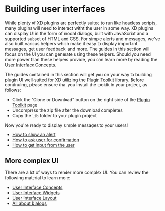 # Building user interfaces

While plenty of XD plugins are perfectly suited to run like headless scripts, many plugins will need to interact witht the user in some way. XD plugins can display UI in the form of modal dialogs, built with JavaScript and a supported subset of HTML and CSS. For simple alerts and messages, we've also built various helpers which make it easy to display important messages, get user feedback, and more. The guides in this section will focus on the UI you can generate using these helpers. Should you need more power than these helpers provide, you can learn more by reading the [User Interface Concepts](../reference/ui/ui-concepts.md).

The guides contained in this section will get you on your way to building plugin UI well-suited for XD utilizing the [Plugin Toolkit](https://github.com/AdobeXD/plugin-toolkit) library. Before continuing, please ensure that you install the tooklit in your project, as follows:

* Click the "Clone or Download" button on the right side of the [Plugin Toolkit](https://github.com/AdobeXD/plugin-toolkit) page
* Uncompress the zip file after the download completes
* Copy the `lib` folder to your plugin project

Now you're ready to display simple messages to your users!

* [How to show an alert](./how-to-show-an-alert-guide/README.md)
* [How to ask user for confirmation](./how-to-ask-user-for-confirmation-guide/README.md)
* [How to get input from the user](./how-to-get-input-from-the-user/README.md)

## More complex UI

There are a lot of ways to render more complex UI. You can review the following material to learn more:

* [User Interface Concepts](../reference/ui/ui-concepts.md)
* [User Interface Widgets](../reference/ui/widgets.md)
* [User Interface Layout](../reference/ui/layout.md)
* [All about Dialogs](../reference/ui/dialogs.md)